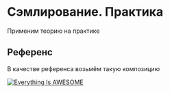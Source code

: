 # Сэмлирование. Практика

Применим теорию на практике

## Референс

В качестве референса возьмём такую композицию

[![Everything Is AWESOME](https://img.youtube.com/vi/StTqXEQ2l-Y/0.jpg)](https://www.youtube.com/watch?v=StTqXEQ2l-Y "Everything Is AWESOME")



